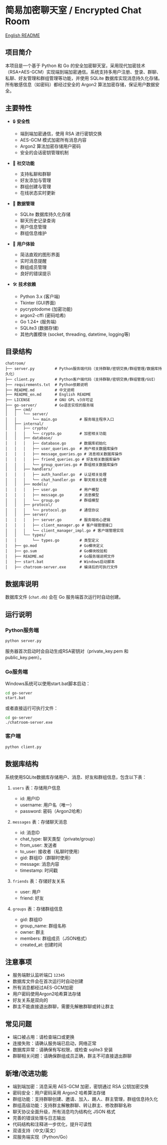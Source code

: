 # 简易加密聊天室 / Encrypted Chat Room

[English README](./README_en.md)

## 项目简介

本项目是一个基于 Python 和 Go 的安全加密聊天室，采用现代加密技术（RSA+AES-GCM）实现端到端加密通信。系统支持多用户注册、登录、群聊、私聊、好友管理和群组管理等功能，并使用 SQLite 数据库实现消息持久化存储。所有敏感信息（如密码）都经过安全的 Argon2 算法加密存储，保证用户数据安全。

## 主要特性

- 🔒 **安全性**
  - 端到端加密通信，使用 RSA 进行密钥交换
  - AES-GCM 模式加密所有消息内容
  - Argon2 算法加密存储用户密码
  - 安全的会话密钥管理机制

- 💬 **社交功能**
  - 支持私聊和群聊
  - 好友添加与管理
  - 群组创建与管理
  - 在线状态实时更新

- 💾 **数据管理**
  - SQLite 数据库持久化存储
  - 聊天历史记录查询
  - 用户信息管理
  - 群组信息维护

- 🎨 **用户体验**
  - 简洁直观的图形界面
  - 实时消息提醒
  - 群组成员管理
  - 良好的错误提示

- 🛠 **技术依赖**
  - Python 3.x (客户端)
  - Tkinter (GUI界面)
  - pycryptodome (加密功能)
  - argon2-cffi (密码哈希)
  - Go 1.24+ (服务端)
  - SQLite3 (数据存储)
  - 其他内置模块 (socket, threading, datetime, logging等)

## 目录结构

```
chatroom/
├── server.py         # Python服务端代码（支持群聊/密钥交换/群组管理/数据库持久化）
├── client.py         # Python客户端代码（支持群聊/密钥交换/群组管理/GUI）
├── requirements.txt  # Python依赖说明
├── README.md         # 中文说明
├── README_en.md      # English README
├── LICENSE           # GNU GPL v3许可证
├── go-server/        # Go语言实现的服务端
│   ├── cmd/
│   │   └── server/
│   │       └── main.go          # 服务端主程序入口
│   ├── internal/
│   │   ├── crypto/
│   │   │   └── crypto.go        # 加密相关功能
│   │   ├── database/
│   │   │   ├── database.go      # 数据库初始化
│   │   │   ├── user_queries.go  # 用户相关数据库操作
│   │   │   ├── message_queries.go # 消息相关数据库操作
│   │   │   ├── friend_queries.go # 好友相关数据库操作
│   │   │   └── group_queries.go # 群组相关数据库操作
│   │   ├── handlers/
│   │   │   ├── auth_handler.go  # 认证相关处理
│   │   │   └── chat_handler.go  # 聊天相关处理
│   │   ├── models/
│   │   │   ├── user.go          # 用户模型
│   │   │   ├── message.go       # 消息模型
│   │   │   └── group.go         # 群组模型
│   │   ├── protocol/
│   │   │   └── protocol.go      # 通信协议
│   │   ├── server/
│   │   │   ├── server.go        # 服务端核心逻辑
│   │   │   ├── client_manager.go # 客户端管理接口
│   │   │   └── client_manager_impl.go # 客户端管理实现
│   │   └── types/
│   │       └── types.go         # 类型定义
│   ├── go.mod                   # Go模块定义
│   ├── go.sum                   # Go模块校验和
│   ├── README.md                # Go服务端说明文件
│   ├── start.bat                # Windows启动脚本
│   ├── chatroom-server.exe      # 编译后的可执行文件
```

## 数据库说明

数据库文件 (`chat.db`) 会在 Go 服务端首次运行时自动创建。

## 运行说明

### Python服务端

```bash
python server.py
```

服务器首次启动时会自动生成RSA密钥对（private_key.pem 和 public_key.pem）。

### Go服务端

Windows系统可以使用start.bat脚本启动：

```bash
cd go-server
start.bat
```

或者直接运行可执行文件：

```bash
cd go-server
./chatroom-server.exe
```

### 客户端

```bash
python client.py
```

## 数据库结构

系统使用SQLite数据库存储用户、消息、好友和群组信息，包含以下表：

1. `users` 表：存储用户信息
   - id: 用户ID
   - username: 用户名（唯一）
   - password: 密码（Argon2哈希）

2. `messages` 表：存储聊天消息
   - id: 消息ID
   - chat_type: 聊天类型（private/group）
   - from_user: 发送者
   - to_user: 接收者（私聊时使用）
   - gid: 群组ID（群聊时使用）
   - message: 消息内容
   - timestamp: 时间戳

3. `friends` 表：存储好友关系
   - user: 用户
   - friend: 好友

4. `groups` 表：存储群组信息
   - gid: 群组ID
   - group_name: 群组名称
   - owner: 群主
   - members: 群组成员（JSON格式）
   - created_at: 创建时间

## 注意事项

- 服务端默认监听端口 `12345`
- 数据库文件会在首次运行时自动创建
- 所有消息都经过AES-GCM加密
- 用户密码使用Argon2哈希算法存储
- 好友关系是双向的
- 群主不能直接退出群聊，需要先解散群聊或转让群主

## 常见问题

- 端口被占用：请检查端口或更换
- 连接失败：请确认服务端已启动，网络正常
- 数据库异常：请确保有写权限，或检查 sqlite3 安装
- 群聊相关问题：请确保群组成员正确，群主不可直接退出群聊

## 新增/改进功能

- 端到端加密：消息采用 AES-GCM 加密，密钥通过 RSA 公钥加密交换
- 密码安全：用户密码采用 Argon2 哈希算法存储
- 群组功能：支持群聊创建、邀请、加入、踢人、群主管理，群组信息持久化
- 群组高级功能：支持群主解散群聊、转让群主、修改群聊名称
- 聊天协议全面升级，所有消息均为结构化 JSON 格式
- 完善的错误处理与日志输出
- 代码结构和注释进一步优化，提升可读性
- 双语支持（中文/英文）
- 双服务端实现（Python/Go）
